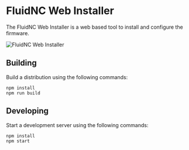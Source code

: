 # FluidNC Web Installer

The FluidNC Web Installer is a web based tool to install and configure the firmware.

![FluidNC Web Installer](https://github.com/breiler/fluid-installer/raw/master/pictures/screenshot.png "UGS Splash Image")


## Building

Build a distribution using the following commands:

```
npm install
npm run build
```

## Developing
Start a development server using the following commands:

```
npm install
npm start
```